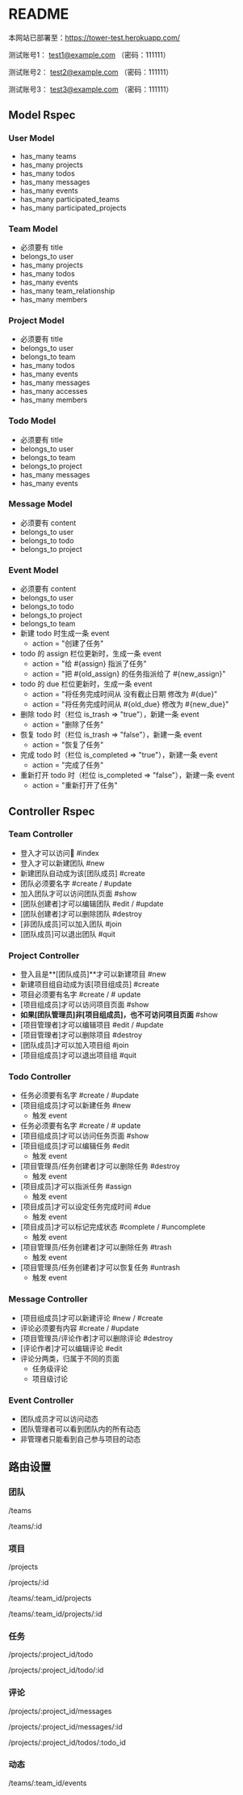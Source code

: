 # README

本网站已部署至：https://tower-test.herokuapp.com/

测试账号1： test1@example.com （密码：111111）

测试账号2： test2@example.com （密码：111111）

测试账号3： test3@example.com （密码：111111）

## Model Rspec

### User Model

- has_many teams
- has_many projects
- has_many todos
- has_many messages
- has_many events
- has_many participated_teams
- has_many participated_projects

### Team Model

- 必须要有 title
- belongs_to user
- has_many projects
- has_many todos
- has_many events
- has_many team_relationship
- has_many members

### Project Model 

- 必须要有 title
- belongs_to user
- belongs_to team
- has_many todos
- has_many events
- has_many messages
- has_many accesses
- has_many members

### Todo Model

- 必须要有 title
- belongs_to user
- belongs_to team
- belongs_to project
- has_many messages
- has_many events

### Message Model 

- 必须要有 content
- belongs_to user
- belongs_to todo
- belongs_to project

### Event Model 

- 必须要有 content
- belongs_to user
- belongs_to todo
- belongs_to project
- belongs_to team
- 新建 todo 时生成一条 event
  - action = "创建了任务"
- todo 的 assign 栏位更新时，生成一条 event
  - action = "给 #{assign} 指派了任务"
  - action = "把 #{old_assign} 的任务指派给了 #{new_assign}"
- todo 的 due 栏位更新时，生成一条 event
  - action = "将任务完成时间从 没有截止日期 修改为 #{due}"
  - action = "将任务完成时间从 #{old_due} 修改为 #{new_due}"
- 删除 todo 时（栏位 is_trash => "true"），新建一条 event
  - action = "删除了任务"
- 恢复 todo 时（栏位 is_trash => "false"），新建一条 event
  - action = "恢复了任务"
- 完成 todo 时（栏位 is_completed => "true"），新建一条 event
  - action = "完成了任务"
- 重新打开 todo 时（栏位 is_completed => "false"），新建一条 event
  - action = "重新打开了任务"

## Controller Rspec

### Team Controller

- 登入才可以访问 #index
- 登入才可以新建团队 #new
- 新建团队自动成为该[团队成员] #create
- 团队必须要名字 #create / #update
- 加入团队才可以访问团队页面 #show
- [团队创建者]才可以编辑团队 #edit / #update
- [团队创建者]才可以删除团队 #destroy
- [非团队成员]可以加入团队 #join
- [团队成员]可以退出团队 #quit

### Project Controller

- 登入且是**[团队成员]**才可以新建项目 #new
- 新建项目组自动成为该[项目组成员] #create
- 项目必须要有名字 #create / # update
- [项目组成员]才可以访问项目页面 #show
- **如果[团队管理员]非[项目组成员]，也不可访问项目页面** #show
- [项目管理者]才可以编辑项目 #edit / #update
- [项目管理者]才可以删除项目 #destroy
- [团队成员]才可以加入项目组 #join
- [项目组成员]才可以退出项目组 #quit

### Todo Controller

- 任务必须要有名字 #create / #update
- [项目组成员]才可以新建任务 #new
  - 触发 event
- 任务必须要有名字 #create / # update
- [项目组成员]才可以访问任务页面 #show
- [项目组成员]才可以编辑任务 #edit
  - 触发 event
- [项目管理员/任务创建者]才可以删除任务 #destroy
  - 触发 event
- [项目成员]才可以指派任务 #assign
  - 触发 event
- [项目成员]才可以设定任务完成时间 #due
  - 触发 event
- [项目成员]才可以标记完成状态 #complete / #uncomplete
  - 触发 event
- [项目管理员/任务创建者]才可以删除任务 #trash
  - 触发 event
- [项目管理员/任务创建者]才可以恢复任务 #untrash
  - 触发 event

### Message Controller

- [项目组成员]才可以新建评论 #new / #create
- 评论必须要有内容 #create / #update
- [项目管理员/评论作者]才可以删除评论 #destroy
- [评论作者]才可以编辑评论 #edit
- 评论分两类，归属于不同的页面
  - 任务级评论
  - 项目级讨论

### Event Controller

- 团队成员才可以访问动态
- 团队管理者可以看到团队内的所有动态
- 非管理者只能看到自己参与项目的动态

## 路由设置

### 团队

/teams

/teams/:id

### 项目

/projects

/projects/:id

/teams/:team_id/projects

/teams/:team_id/projects/:id

### 任务

/projects/:project_id/todo

/projects/:project_id/todo/:id

### 评论

/projects/:project_id/messages

/projects/:project_id/messages/:id

/projects/:project_id/todos/:todo_id

### 动态

/teams/:team_id/events
